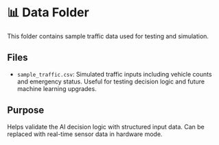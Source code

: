 # 📊 Data Folder

This folder contains sample traffic data used for testing and simulation.

## Files
- `sample_traffic.csv`: Simulated traffic inputs including vehicle counts and emergency status. Useful for testing decision logic and future machine learning upgrades.

## Purpose
Helps validate the AI decision logic with structured input data. Can be replaced with real-time sensor data in hardware mode.
